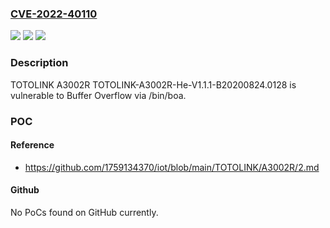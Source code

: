 ### [CVE-2022-40110](https://cve.mitre.org/cgi-bin/cvename.cgi?name=CVE-2022-40110)
![](https://img.shields.io/static/v1?label=Product&message=n%2Fa&color=blue)
![](https://img.shields.io/static/v1?label=Version&message=n%2Fa&color=blue)
![](https://img.shields.io/static/v1?label=Vulnerability&message=n%2Fa&color=brighgreen)

### Description

TOTOLINK A3002R TOTOLINK-A3002R-He-V1.1.1-B20200824.0128 is vulnerable to Buffer Overflow via /bin/boa.

### POC

#### Reference
- https://github.com/1759134370/iot/blob/main/TOTOLINK/A3002R/2.md

#### Github
No PoCs found on GitHub currently.

